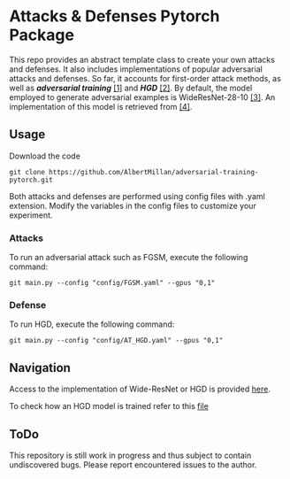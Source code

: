 # Attacks & Defenses Pytorch Package
This repo provides an abstract template class to create your own attacks and defenses. It also includes 
implementations of popular adversarial attacks and defenses.
So far, it accounts for first-order attack methods, as well as 
***adversarial training*** [[1]](https://arxiv.org/abs/1706.06083) and
***HGD*** [[2]](https://arxiv.org/abs/1712.02976).
By default, the model employed to generate adversarial examples is WideResNet-28-10 [[3]](https://arxiv.org/abs/1605.07146).
An implementation of this model is retrieved from [[4]](https://github.com/xternalz/WideResNet-pytorch).

## Usage
Download the code 
```
git clone https://github.com/AlbertMillan/adversarial-training-pytorch.git
```

Both attacks and defenses are performed using config files with .yaml extension. 
Modify the variables in the config files to customize your experiment.

### Attacks
To run an adversarial attack such as FGSM, execute the following command:
```
git main.py --config "config/FGSM.yaml" --gpus "0,1"
```

### Defense
To run HGD, execute the following command:
```
git main.py --config "config/AT_HGD.yaml" --gpus "0,1"
```

## Navigation
Access to the implementation of Wide-ResNet or HGD is provided [here](https://github.com/AlbertMillan/adversarial--package/tree/master/adv_package).

 To check how an HGD model is trained refer to this [file](https://github.com/AlbertMillan/adversarial--package/blob/master/adv_package/defense/evaluation.py)

## ToDo
This repository is still work in progress and thus subject to contain undiscovered bugs. 
Please report encountered issues to the author.
